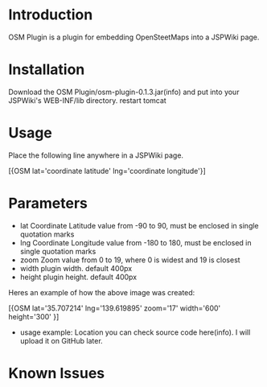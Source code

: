 # Introduction

OSM Plugin is a plugin for embedding OpenSteetMaps into a JSPWiki page.

# Installation

Download the OSM Plugin/osm-plugin-0.1.3.jar(info) and put into your JSPWiki's WEB-INF/lib directory.
restart tomcat
# Usage

Place the following line anywhere in a JSPWiki page.

[{OSM lat='coordinate latitude' lng='coordinate longitude'}]
# Parameters

* lat
Coordinate Latitude value from -90 to 90, must be enclosed in single quotation marks
* lng
Coordinate Longitude value from -180 to 180, must be enclosed in single quotation marks
* zoom
Zoom value from 0 to 19, where 0 is widest and 19 is closest
* width
plugin width. default 400px
* height
plugin height. default 400px

Heres an example of how the above image was created:

[{OSM lat='35.707214' 
      lng='139.619895'
      zoom='17' 
      width='600'
      height='300'
}]

* usage example: Location
you can check source code here(info). I will upload it on GitHub later.

# Known Issues
